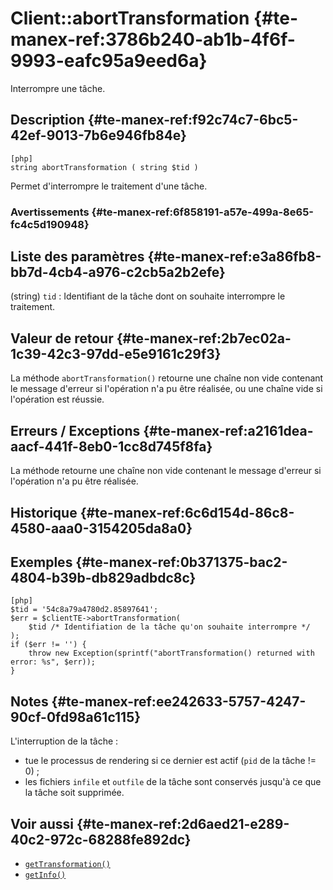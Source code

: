 # Client::abortTransformation {#te-manex-ref:3786b240-ab1b-4f6f-9993-eafc95a9eed6a}

<div class="short-description">
Interrompre une tâche.
</div>

## Description {#te-manex-ref:f92c74c7-6bc5-42ef-9013-7b6e946fb84e}

    [php]
    string abortTransformation ( string $tid )

Permet d'interrompre le traitement d'une tâche.

### Avertissements {#te-manex-ref:6f858191-a57e-499a-8e65-fc4c5d190948}

## Liste des paramètres {#te-manex-ref:e3a86fb8-bb7d-4cb4-a976-c2cb5a2b2efe}

(string) `tid`
:   Identifiant de la tâche dont on souhaite interrompre le traitement.

## Valeur de retour {#te-manex-ref:2b7ec02a-1c39-42c3-97dd-e5e9161c29f3}

La méthode `abortTransformation()` retourne une chaîne non vide contenant le
message d'erreur si l'opération n'a pu être réalisée, ou une chaîne vide si
l'opération est réussie.

## Erreurs / Exceptions {#te-manex-ref:a2161dea-aacf-441f-8eb0-1cc8d745f8fa}

La méthode retourne une chaîne non vide contenant le message d'erreur si
l'opération n'a pu être réalisée.

## Historique {#te-manex-ref:6c6d154d-86c8-4580-aaa0-3154205da8a0}

## Exemples {#te-manex-ref:0b371375-bac2-4804-b39b-db829adbdc8c}

    [php]
    $tid = '54c8a79a4780d2.85897641';
    $err = $clientTE->abortTransformation(
        $tid /* Identifiation de la tâche qu'on souhaite interrompre */
    );
    if ($err != '') {
        throw new Exception(sprintf("abortTransformation() returned with error: %s", $err));
    }

## Notes {#te-manex-ref:ee242633-5757-4247-90cf-0fd98a61c115}

L'interruption de la tâche :

* tue le processus de rendering si ce dernier est actif (`pid` de la tâche !=
  0) ;
* les fichiers `infile` et `outfile` de la tâche sont conservés jusqu'à ce que
  la tâche soit supprimée.

## Voir aussi {#te-manex-ref:2d6aed21-e289-40c2-972c-68288fe892dc}

- [`getTransformation()`][Client::getTransformation]
- [`getInfo()`][Client::getInfo]

<!-- links -->
[Client::getTransformation]: #te-manex-ref:53d82303-761a-4160-8477-2a6bbbfef2c9
[Client::getInfo]: #te-manex-ref:b46f0d87-2f97-4455-8e63-5defa94d8857
